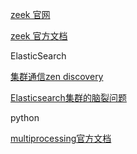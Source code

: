 [zeek 官网](https://www.zeek.org/)

[zeek 官方文档](https://docs.zeek.org/en/stable/intro/index.html)

ElasticSearch

[集群通信zen discovery](https://www.elastic.co/guide/en/elasticsearch/reference/5.6/modules-discovery-zen.html)

[Elasticsearch集群的脑裂问题](https://blog.csdn.net/cnweike/article/details/39083089)

python

[multiprocessing官方文档](https://docs.python.org/2/library/multiprocessing.html)
